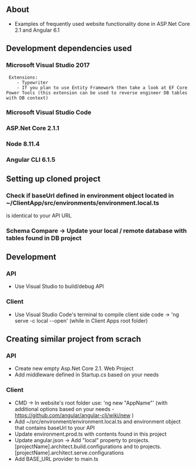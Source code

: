 ## About
- Examples of frequently used website functionality done in ASP.Net Core 2.1 and Angular 6.1

## Development dependencies used
### Microsoft Visual Studio 2017
	 Extensions:
		- Typewriter
		- If you plan to use Entity Framework then take a look at EF Core Power Tools (this extension can be used to reverse engineer DB tables with DB context)
### Microsoft Visual Studio Code
### ASP.Net Core 2.1.1
### Node 8.11.4 
### Angular CLI 6.1.5

## Setting up cloned project
### Check if baseUrl defined in environment object located in ~/ClientApp/src/environments/environment.local.ts 
is identical to your API URL
### Schema Compare -> Update your local / remote database with tables found in DB project

## Development
### API 
- Use Visual Studio to build/debug API
### Client 
- Use Visual Studio Code's terminal to compile client side code -> 'ng serve -c local --open' (while in Client Apps root folder)


## Creating similar project from scrach
### API
- Create new empty Asp.Net Core 2.1. Web Project
- Add middleware defined in Startup.cs based on your needs
### Client 
- CMD -> In website's root folder use: 'ng new "AppName"' (with additional options based on your needs - https://github.com/angular/angular-cli/wiki/new )
- Add ~/src/environment/environment.local.ts and environment object that contains baseUrl to your API
- Update environment.prod.ts with contents found in this project
- Update angular.json -> Add "local" property to projects.[projectName].architect.build.configurations and to projects.[projectName].architect.serve.configurations
- Add BASE_URL provider to main.ts



